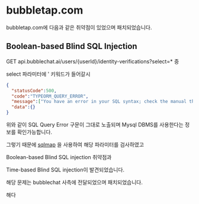 # bubbletap.com
bubbletap.com에 다음과 같은 취약점이 있었으며 패치되었습니다.

## Boolean-based Blind SQL Injection

GET api.bubblechat.ai/users/{userId}/identity-verifications?select=* 중

select 파라미터에 ' 키워드가 들어갈시

```json
{
  "statusCode":500,
  "code":"TYPEORM_QUERY_ERROR",
  "message":["You have an error in your SQL syntax; check the manual that corresponds to your MySQL server version for the right syntax to use near '' FROM     `user_identity_verifications` `user_identity_verifications` LEFT JOIN `us' at line 1"],
  "data":{}
}
```

위와 같이 SQL Query Error 구문이 그대로 노출되며 Mysql DBMS를 사용한다는 정보를 확인가능합니다.

그렇기 때문에 [sqlmap](https://github.com/sqlmapproject/sqlmap/tree/master) 을 사용하여 해당 파라미터를 검사하였고

Boolean-based Blind SQL injection 취약점과

Time-based Blind SQL injection이 발견되었습니다.

해당 문제는 bubblechat 사측에 전달되었으며 패치되었습니다.


해다
